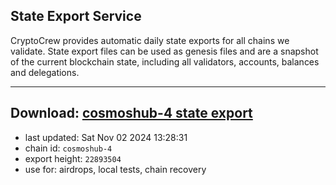 ## State Export Service
CryptoCrew provides automatic daily state exports for all chains we validate. State export files can be used as genesis files and are a snapshot of the current blockchain state, including all validators, accounts, balances and delegations.

---
**Download: [cosmoshub-4 state export](https://dl-eu2.ccvalidators.com/SERVICE/cosmoshub/cosmoshub-4_export_22893504.json)**
---

- last updated: Sat Nov 02 2024 13:28:31
- chain id: `cosmoshub-4`
- export height: `22893504`
- use for: airdrops, local tests, chain recovery

